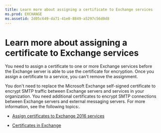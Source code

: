 ```yaml
---
title: Learn more about assigning a certificate to Exchange services
ms.prod: EXCHANGE
ms.assetid: 2d05c649-da71-41e0-8849-a5297c56d0d8
---
```



# Learn more about assigning a certificate to Exchange services

You need to assign a certificate to one or more Exchange services before the Exchange server is able to use the certificate for encryption. Once you assign a certificate to a service, you can't remove the assignment.
  
    
    

You don't need to replace the Microsoft Exchange self-signed certificate to encrypt SMTP traffic between Exchange servers and services in your organization. You need additional certificates to encrypt SMTP connections between Exchange servers and external messaging servers.
For more information, see the following topics:.
  
    
    


-  [Assign certificates to Exchange 2016 services](assign-certificates-to-exchange-2016-services.md)
    
  
-  [Certificates in Exchange](digital-certificates-and-encryption-in-exchange-2016.md#ExchangeCerts)
    
  

